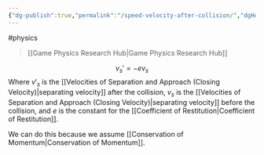 ```yaml
---
{"dg-publish":true,"permalink":"/speed-velocity-after-collision/","dgHomeLink":true,"dgPassFrontmatter":false}
---
```


#physics 
> [[Game Physics Research Hub|Game Physics Research Hub]]

$$
v_{s}' = -e v_{s}
$$
Where $v'_{s}$ is the [[Velocities of Separation and Approach (Closing Velocity)|separating velocity]] after the collision, $v_{s}$ is the [[Velocities of Separation and Approach (Closing Velocity)|separating velocity]] before the collision, and $e$ is the constant for the [[Coefficient of Restitution|Coefficient of Restitution]].

We can do this because we assume [[Conservation of Momentum|Conservation of Momentum]].